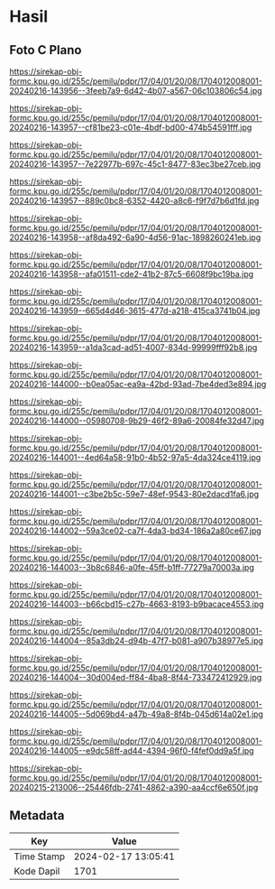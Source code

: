 # Hasil

## Foto C Plano

https://sirekap-obj-formc.kpu.go.id/255c/pemilu/pdpr/17/04/01/20/08/1704012008001-20240216-143956--3feeb7a9-6d42-4b07-a567-06c103806c54.jpg

https://sirekap-obj-formc.kpu.go.id/255c/pemilu/pdpr/17/04/01/20/08/1704012008001-20240216-143957--cf81be23-c01e-4bdf-bd00-474b54591fff.jpg

https://sirekap-obj-formc.kpu.go.id/255c/pemilu/pdpr/17/04/01/20/08/1704012008001-20240216-143957--7e22977b-697c-45c1-8477-83ec3be27ceb.jpg

https://sirekap-obj-formc.kpu.go.id/255c/pemilu/pdpr/17/04/01/20/08/1704012008001-20240216-143957--889c0bc8-6352-4420-a8c6-f9f7d7b6d1fd.jpg

https://sirekap-obj-formc.kpu.go.id/255c/pemilu/pdpr/17/04/01/20/08/1704012008001-20240216-143958--af8da492-6a90-4d56-91ac-1898260241eb.jpg

https://sirekap-obj-formc.kpu.go.id/255c/pemilu/pdpr/17/04/01/20/08/1704012008001-20240216-143958--afa01511-cde2-41b2-87c5-6608f9bc19ba.jpg

https://sirekap-obj-formc.kpu.go.id/255c/pemilu/pdpr/17/04/01/20/08/1704012008001-20240216-143959--665d4d46-3615-477d-a218-415ca3741b04.jpg

https://sirekap-obj-formc.kpu.go.id/255c/pemilu/pdpr/17/04/01/20/08/1704012008001-20240216-143959--a1da3cad-ad51-4007-834d-99999fff92b8.jpg

https://sirekap-obj-formc.kpu.go.id/255c/pemilu/pdpr/17/04/01/20/08/1704012008001-20240216-144000--b0ea05ac-ea9a-42bd-93ad-7be4ded3e894.jpg

https://sirekap-obj-formc.kpu.go.id/255c/pemilu/pdpr/17/04/01/20/08/1704012008001-20240216-144000--05980708-9b29-46f2-89a6-20084fe32d47.jpg

https://sirekap-obj-formc.kpu.go.id/255c/pemilu/pdpr/17/04/01/20/08/1704012008001-20240216-144001--4ed64a58-91b0-4b52-97a5-4da324ce4119.jpg

https://sirekap-obj-formc.kpu.go.id/255c/pemilu/pdpr/17/04/01/20/08/1704012008001-20240216-144001--c3be2b5c-59e7-48ef-9543-80e2dacd1fa6.jpg

https://sirekap-obj-formc.kpu.go.id/255c/pemilu/pdpr/17/04/01/20/08/1704012008001-20240216-144002--59a3ce02-ca7f-4da3-bd34-186a2a80ce67.jpg

https://sirekap-obj-formc.kpu.go.id/255c/pemilu/pdpr/17/04/01/20/08/1704012008001-20240216-144003--3b8c6846-a0fe-45ff-b1ff-77279a70003a.jpg

https://sirekap-obj-formc.kpu.go.id/255c/pemilu/pdpr/17/04/01/20/08/1704012008001-20240216-144003--b66cbd15-c27b-4663-8193-b9bacace4553.jpg

https://sirekap-obj-formc.kpu.go.id/255c/pemilu/pdpr/17/04/01/20/08/1704012008001-20240216-144004--85a3db24-d94b-47f7-b081-a907b38977e5.jpg

https://sirekap-obj-formc.kpu.go.id/255c/pemilu/pdpr/17/04/01/20/08/1704012008001-20240216-144004--30d004ed-ff84-4ba8-8f44-733472412929.jpg

https://sirekap-obj-formc.kpu.go.id/255c/pemilu/pdpr/17/04/01/20/08/1704012008001-20240216-144005--5d069bd4-a47b-49a8-8f4b-045d614a02e1.jpg

https://sirekap-obj-formc.kpu.go.id/255c/pemilu/pdpr/17/04/01/20/08/1704012008001-20240216-144005--e9dc58ff-ad44-4394-96f0-f4fef0dd9a5f.jpg

https://sirekap-obj-formc.kpu.go.id/255c/pemilu/pdpr/17/04/01/20/08/1704012008001-20240215-213006--25446fdb-2741-4862-a390-aa4ccf6e650f.jpg


## Metadata

| Key        | Value               |
| ---------- | ------------------- |
| Time Stamp | 2024-02-17 13:05:41 |
| Kode Dapil | 1701                |



